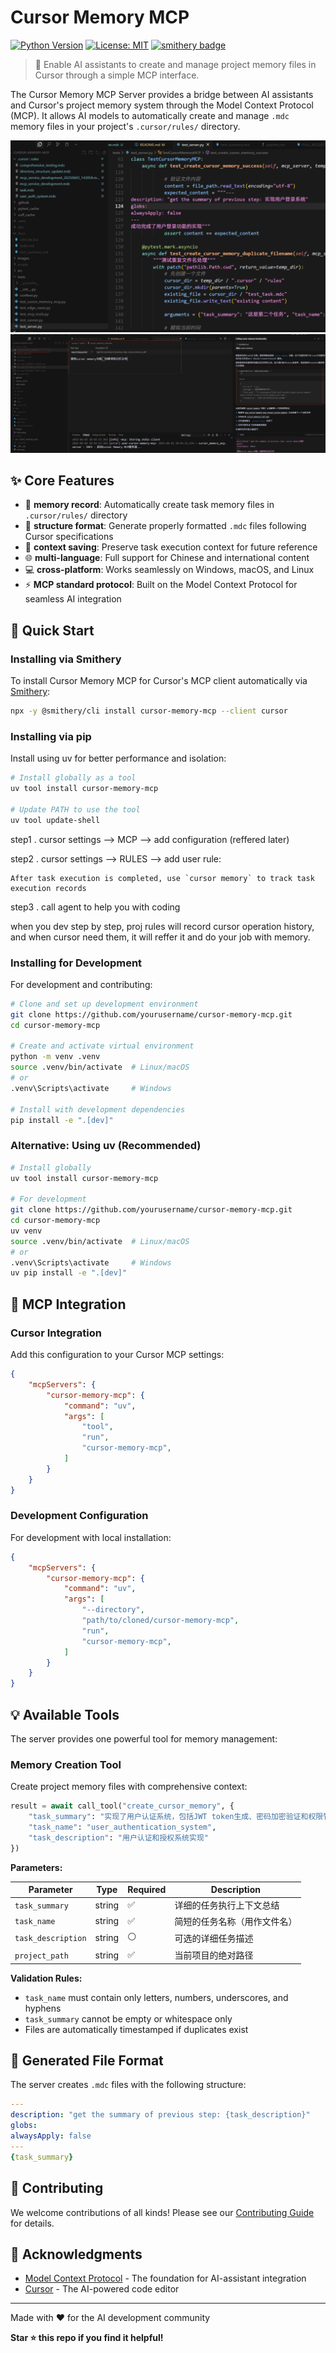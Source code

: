# Cursor Memory MCP
[![Python Version](https://img.shields.io/badge/python-3.11+-blue.svg)](https://www.python.org/downloads/)
[![License: MIT](https://img.shields.io/badge/License-MIT-yellow.svg)](https://opensource.org/licenses/MIT)
[![smithery badge](https://smithery.ai/badge/@zjmwqx/cursor-memory-mcp)](https://smithery.ai/server/@zjmwqx/cursor-memory-mcp)

> 🧠 Enable AI assistants to create and manage project memory files in Cursor through a simple MCP interface.

The Cursor Memory MCP Server provides a bridge between AI assistants and Cursor's project memory system through the Model Context Protocol (MCP). It allows AI models to automatically create and manage `.mdc` memory files in your project's `.cursor/rules/` directory.

![Project Screenshot](images/demo.png)
![Project Screenshot](images/demo2.png)

## ✨ Core Features

* 🧠 **memory record**: Automatically create task memory files in `.cursor/rules/` directory
* 📝 **structure format**: Generate properly formatted `.mdc` files following Cursor specifications
* 🔄 **context saving**: Preserve task execution context for future reference
* 🌐 **multi-language**: Full support for Chinese and international content
* 💻 **cross-platform**: Works seamlessly on Windows, macOS, and Linux
* ⚡ **MCP standard protocol**: Built on the Model Context Protocol for seamless AI integration

## 🚀 Quick Start

### Installing via Smithery

To install Cursor Memory MCP for Cursor's MCP client automatically via [Smithery](https://smithery.ai/server/cursor-memory-mcp):

```bash
npx -y @smithery/cli install cursor-memory-mcp --client cursor
```

### Installing via pip

Install using uv for better performance and isolation:

```bash
# Install globally as a tool
uv tool install cursor-memory-mcp

# Update PATH to use the tool
uv tool update-shell
```
step1 . cursor settings --> MCP --> add configuration (reffered later)

step2 . cursor settings --> RULES --> add user rule:

```
After task execution is completed, use `cursor memory` to track task execution records
```

step3 . call agent to help you with coding

when you dev step by step, proj rules will record cursor operation history, and when cursor need them, it will reffer it and do your job with memory.

### Installing for Development

For development and contributing:

```bash
# Clone and set up development environment
git clone https://github.com/yourusername/cursor-memory-mcp.git
cd cursor-memory-mcp

# Create and activate virtual environment
python -m venv .venv
source .venv/bin/activate  # Linux/macOS
# or
.venv\Scripts\activate     # Windows

# Install with development dependencies
pip install -e ".[dev]"
```

### Alternative: Using uv (Recommended)

```bash
# Install globally
uv tool install cursor-memory-mcp

# For development
git clone https://github.com/yourusername/cursor-memory-mcp.git
cd cursor-memory-mcp
uv venv
source .venv/bin/activate  # Linux/macOS
# or
.venv\Scripts\activate     # Windows
uv pip install -e ".[dev]"
```

## 🔌 MCP Integration

### Cursor Integration

Add this configuration to your Cursor MCP settings:

```json
{
    "mcpServers": {
        "cursor-memory-mcp": {
            "command": "uv",
            "args": [
                "tool",
                "run",
                "cursor-memory-mcp",
            ]
        }
    }
}
```


### Development Configuration

For development with local installation:

```json
{
    "mcpServers": {
        "cursor-memory-mcp": {
            "command": "uv",
            "args": [
                "--directory",
                "path/to/cloned/cursor-memory-mcp",
                "run",
                "cursor-memory-mcp",
            ]
        }
    }
}
```

## 💡 Available Tools

The server provides one powerful tool for memory management:

### Memory Creation Tool

Create project memory files with comprehensive context:

```python
result = await call_tool("create_cursor_memory", {
    "task_summary": "实现了用户认证系统，包括JWT token生成、密码加密验证和权限管理功能",
    "task_name": "user_authentication_system",
    "task_description": "用户认证和授权系统实现"
})
```

**Parameters:**

| Parameter | Type | Required | Description |
|-----------|------|----------|-------------|
| `task_summary` | string | ✅ | 详细的任务执行上下文总结 |
| `task_name` | string | ✅ | 简短的任务名称（用作文件名） |
| `task_description` | string | ⚪ | 可选的详细任务描述 |
| `project_path` | string | ✅ | 当前项目的绝对路径 |

**Validation Rules:**

- `task_name` must contain only letters, numbers, underscores, and hyphens
- `task_summary` cannot be empty or whitespace only
- Files are automatically timestamped if duplicates exist

## 📁 Generated File Format

The server creates `.mdc` files with the following structure:

```yaml
---
description: "get the summary of previous step: {task_description}"
globs:
alwaysApply: false
---
{task_summary}
```

## 🤝 Contributing

We welcome contributions of all kinds! Please see our [Contributing Guide](CONTRIBUTING.md) for details.


## 🙏 Acknowledgments

- [Model Context Protocol](https://github.com/modelcontextprotocol) - The foundation for AI-assistant integration
- [Cursor](https://cursor.sh/) - The AI-powered code editor

---

Made with ❤️ for the AI development community

**Star ⭐ this repo if you find it helpful!**